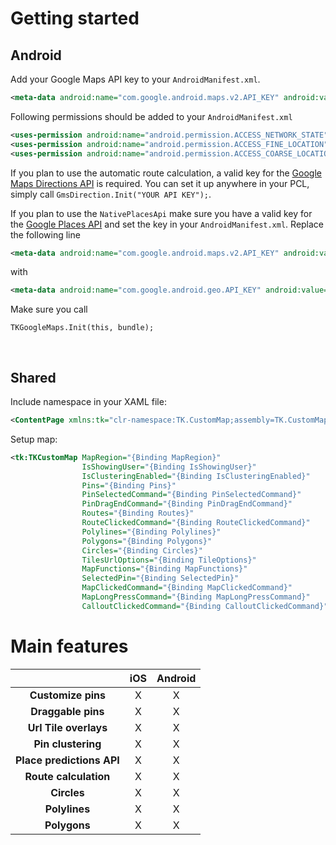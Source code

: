 


# Getting started

## Android

Add your Google Maps API key to your `AndroidManifest.xml`.

```XML
<meta-data android:name="com.google.android.maps.v2.API_KEY" android:value="YOUR API KEY" />
```

Following permissions should be added to your `AndroidManifest.xml`


```XML
<uses-permission android:name="android.permission.ACCESS_NETWORK_STATE" />
<uses-permission android:name="android.permission.ACCESS_FINE_LOCATION" />
<uses-permission android:name="android.permission.ACCESS_COARSE_LOCATION" />
```

If you plan to use the automatic route calculation, a valid key for the [Google Maps Directions API](https://developers.google.com/maps/documentation/directions/) is required. You can set it up anywhere in your PCL, simply call `GmsDirection.Init("YOUR API KEY");`.

If you plan to use the `NativePlacesApi` make sure you have a valid key for the [Google Places API](https://developers.google.com/places/) and set the key in your `AndroidManifest.xml`. Replace the following line


```XML
<meta-data android:name="com.google.android.maps.v2.API_KEY" android:value="YOUR API KEY" />
``` 
with


```XML
<meta-data android:name="com.google.android.geo.API_KEY" android:value="YOUR API KEY" />
```
Make sure you call 
```CSharp 
TKGoogleMaps.Init(this, bundle); 
```    

<br />

## Shared

Include namespace in your XAML file:
```XML
<ContentPage xmlns:tk="clr-namespace:TK.CustomMap;assembly=TK.CustomMap" />
```

Setup map:
```XML
<tk:TKCustomMap MapRegion="{Binding MapRegion}"
                IsShowingUser="{Binding IsShowingUser}"
                IsClusteringEnabled="{Binding IsClusteringEnabled}"
                Pins="{Binding Pins}"
                PinSelectedCommand="{Binding PinSelectedCommand}"
                PinDragEndCommand="{Binding PinDragEndCommand}"
                Routes="{Binding Routes}"
                RouteClickedCommand="{Binding RouteClickedCommand}"
                Polylines="{Binding Polylines}"
                Polygons="{Binding Polygons}"
                Circles="{Binding Circles}"
                TilesUrlOptions="{Binding TileOptions}"
                MapFunctions="{Binding MapFunctions}"
                SelectedPin="{Binding SelectedPin}"
                MapClickedCommand="{Binding MapClickedCommand}"
                MapLongPressCommand="{Binding MapLongPressCommand}"
                CalloutClickedCommand="{Binding CalloutClickedCommand}" />
```


# Main features

|| iOS | Android |
|:------:|:------:|:------:|
| **Customize pins** | X | X |
| **Draggable pins** | X | X |
| **Url Tile overlays** | X | X |
| **Pin clustering** | X | X |
| **Place predictions API** | X | X |
| **Route calculation** | X | X |
| **Circles** | X | X |
| **Polylines** | X | X |
| **Polygons** | X | X |
